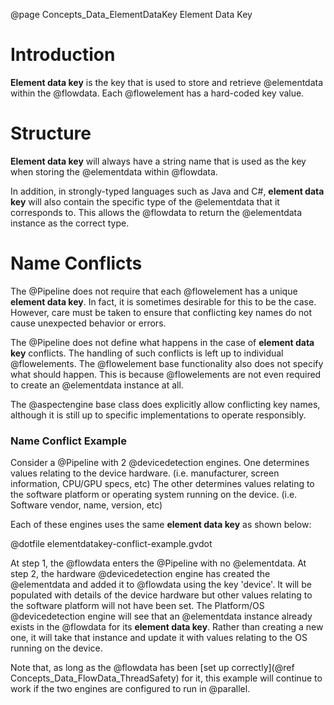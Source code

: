 @page Concepts_Data_ElementDataKey Element Data Key

# Introduction

**Element data key** is the key that is used to store and retrieve @elementdata
within the @flowdata.
Each @flowelement has a hard-coded key value.

# Structure

**Element data key** will always have a string name that is used as the key 
when storing the @elementdata within @flowdata.

In addition, in strongly-typed languages such as Java and C#, **element data key** 
will also contain the specific type of the @elementdata that it corresponds to.
This allows the @flowdata to return the @elementdata instance as the correct type.

# Name Conflicts

The @Pipeline does not require that each @flowelement has a unique 
**element data key**. In fact, it is sometimes desirable for this to be the case.
However, care must be taken to ensure that conflicting key names do not cause
unexpected behavior or errors.

The @Pipeline does not define what happens in the case of **element data key** 
conflicts. The handling of such conflicts is left up to individual @flowelements.
The @flowelement base functionality also does not specify what should happen. 
This is because @flowelements are not even required to create an @elementdata
instance at all.

The @aspectengine base class does explicitly allow conflicting key names, although
it is still up to specific implementations to operate responsibly.

### Name Conflict Example

Consider a @Pipeline with 2 @devicedetection engines. One determines values relating 
to the device hardware. (i.e. manufacturer, screen information, CPU/GPU specs, etc)
The other determines values relating to the software platform or operating system running 
on the device. (i.e. Software vendor, name, version, etc)

Each of these engines uses the same **element data key** as shown below:

@dotfile elementdatakey-conflict-example.gvdot

At step 1, the @flowdata enters the @Pipeline with no @elementdata.
At step 2, the hardware @devicedetection engine has created the @elementdata and added 
it to @flowdata using the key 'device'. It will be populated with details of the 
device hardware but other values relating to the software platform will not have been
set.
The Platform/OS @devicedetection engine will see that an @elementdata instance already
exists in the @flowdata for its **element data key**. Rather than creating a new
one, it will take that instance and update it with values relating to the OS running 
on the device.

Note that, as long as the @flowdata has been 
[set up correctly](@ref Concepts_Data_FlowData_ThreadSafety) for it, this example 
will continue to work if the two engines are configured to run in @parallel.





